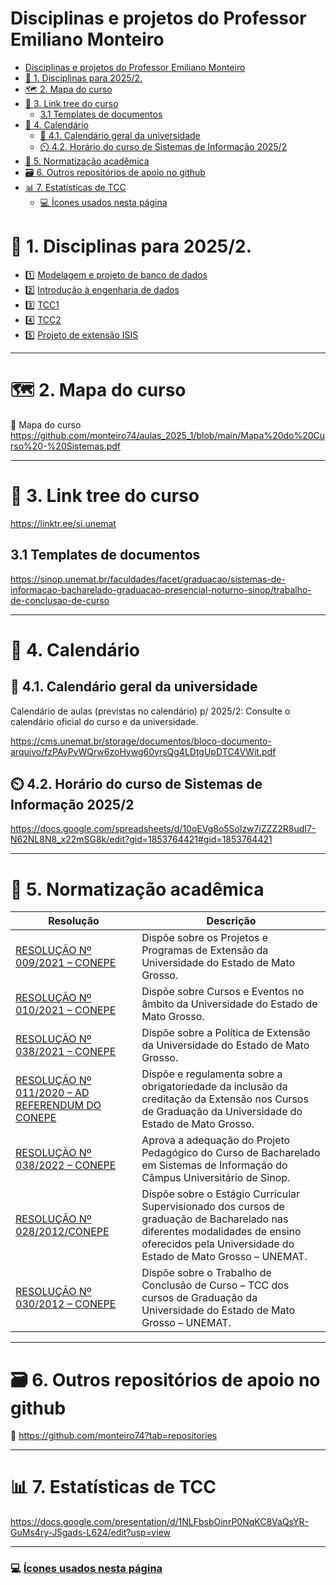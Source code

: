 # Disciplinas e projetos do Professor Emiliano Monteiro

- [Disciplinas e projetos do Professor Emiliano Monteiro](#disciplinas-e-projetos-do-professor-emiliano-monteiro)
- [🎯 1. Disciplinas para 2025/2.](#-1-disciplinas-para-20252)
- [🗺️ 2. Mapa do curso](#️-2-mapa-do-curso)
- [🌳 3. Link tree do curso](#-3-link-tree-do-curso)
  - [3.1 Templates de documentos](#31-templates-de-documentos)
- [📅 4. Calendário](#-4-calendário)
  - [📅 4.1. Calendário geral da universidade](#-41-calendário-geral-da-universidade)
  - [⏲️ 4.2. Horário do curso de Sistemas de Informação 2025/2](#️-42-horário-do-curso-de-sistemas-de-informação-20252)
- [📓 5. Normatização acadêmica](#-5-normatização-acadêmica)
- [🗃️ 6. Outros repositórios de apoio no github](#️-6-outros-repositórios-de-apoio-no-github)
- [📊 7. Estatísticas de TCC](#-7-estatísticas-de-tcc)
    - [💻 Ícones usados nesta página](#-ícones-usados-nesta-página)



# 🎯 1. Disciplinas para 2025/2.

* 1️⃣ [Modelagem e projeto de banco de dados](https://github.com/monteiro74/aulas_2025_2/blob/main/projeto_bd/plano_de_ensino.md)
* 2️⃣ [Introdução à engenharia de dados](https://github.com/monteiro74/aulas_2025_2/blob/main/intro_eng_dados/plano_de_ensino.md)
* 3️⃣ [TCC1](https://github.com/monteiro74/aulas_2025_2/blob/main/tcc1/plano_de_ensino.md)
* 4️⃣ [TCC2](https://github.com/monteiro74/aulas_2025_2/blob/main/tcc2/plano_de_ensino.md)
* 5️⃣ [Projeto de extensão ISIS](https://github.com/monteiro74/aulas_2025_2/blob/main/projeto_isis/projeto_isis.md)

---
# 🗺️ 2. Mapa do curso

🧭 Mapa do curso
https://github.com/monteiro74/aulas_2025_1/blob/main/Mapa%20do%20Curso%20-%20Sistemas.pdf

---
# 🌳 3. Link tree do curso

https://linktr.ee/si.unemat

## 3.1 Templates de documentos

https://sinop.unemat.br/faculdades/facet/graduacao/sistemas-de-informacao-bacharelado-graduacao-presencial-noturno-sinop/trabalho-de-conclusao-de-curso

---
# 📅 4. Calendário 

## 📅 4.1. Calendário geral da universidade

Calendário de aulas (previstas no calendário) p/ 2025/2: Consulte o calendário oficial do curso e da universidade.

https://cms.unemat.br/storage/documentos/bloco-documento-arquivo/fzPAyPvWQrw6zoHywg60yrsQg4LDtgUpDTC4VWit.pdf

## ⏲️ 4.2. Horário do curso de Sistemas de Informação 2025/2

https://docs.google.com/spreadsheets/d/10oEVg8o5Solzw7iZZZ2R8udI7-N62NL8N8_x22mSG8k/edit?gid=1853764421#gid=1853764421



---
# 📓 5. Normatização acadêmica


| Resolução | Descrição |
|-----------|-----------|
|[RESOLUÇÃO Nº 009/2021 – CONEPE](https://www.unemat.br/resolucoes/resolucoes/consuni/4673_res_consuni_9_2021.pdf) | Dispõe sobre os Projetos e Programas de Extensão da Universidade do Estado de Mato Grosso.|
|[RESOLUÇÃO Nº 010/2021 – CONEPE](https://www.unemat.br/resolucoes/resolucoes/conepe/4486_res_conepe_10_2021.pdf) | Dispõe sobre Cursos e Eventos no âmbito da Universidade do Estado de Mato Grosso.|
|[RESOLUÇÃO Nº 038/2021 – CONEPE](https://www.unemat.br/resolucoes/resolucoes/conepe/4536_res_conepe_38_2021.pdf) | Dispõe sobre a Política de Extensão da Universidade do Estado de Mato Grosso.|
|[RESOLUÇÃO Nº 011/2020 – AD REFERENDUM DO CONEPE](https://portal.unemat.br/media/files/Resolu%C3%A7%C3%A3o%20de%20Credita%C3%A7%C3%A3o%20011_2020.pdf) | Dispõe e regulamenta sobre a obrigatoriedade da inclusão da creditação da Extensão nos Cursos de Graduação da Universidade do Estado de Mato Grosso.|
|[RESOLUÇÃO Nº 038/2022 – CONEPE](https://cms.unemat.br/download/documentos/bloco-documento-arquivo/Z7V40ETDcn8Cqz3NvXE48T1LMV2uuD0M1FuxRsb7/Ppc-de-Sistemas-de-Informacao-Resolucao-no-0382022-Conepe.pdf) | Aprova a adequação do Projeto Pedagógico do Curso de Bacharelado em Sistemas de Informação do Câmpus Universitário de Sinop.|
|[RESOLUÇÃO Nº 028/2012/CONEPE](https://portal.unemat.br/media/oldfiles/proeg/docs/resolucoes/resolucao_028-2012-conepe_estagio_curricular_bacharelado.pdf)|Dispõe sobre o Estágio Curricular Supervisionado dos cursos de graduação de Bacharelado nas diferentes modalidades de ensino oferecidos pela Universidade do Estado de Mato Grosso – UNEMAT.|
|[RESOLUÇÃO Nº 030/2012 – CONEPE](https://www.unemat.br/proeg/docs/resolucoes/resolucao_030_2012_conepe_tcc.pdf) | Dispõe sobre o Trabalho de Conclusão de Curso – TCC dos cursos de Graduação da Universidade do Estado de Mato Grosso – UNEMAT.|


---
# 🗃️ 6. Outros repositórios de apoio no github

🛑 https://github.com/monteiro74?tab=repositories


---
# 📊 7. Estatísticas de TCC

https://docs.google.com/presentation/d/1NLFbsbOinrP0NqKC8VaQsYR-GuMs4ry-J5gads-L624/edit?usp=view

---
### 💻 [Ícones usados nesta página](https://github.com/ikatyang/emoji-cheat-sheet)

